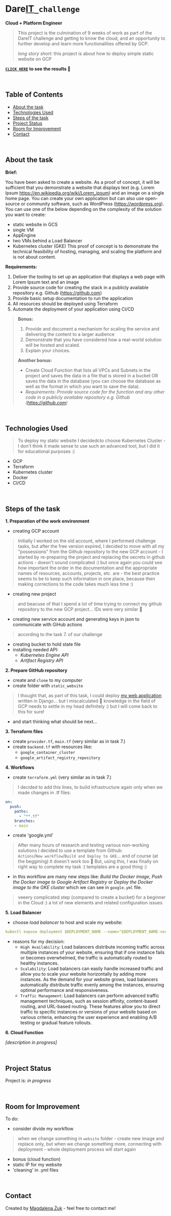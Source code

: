 # Dare[IT](https://www.dareit.io/challenges/cloud)`_challenge` 
**Cloud + Platform Engineer** 

> This project is the culmination of 9 weeks of work as part of the DareIT challenge and getting to know the cloud, and an opportunity to further develop and learn more functionalities offered by GCP.
> 
> *long story short*: this project is about how to deploy simple static website on GCP 
> 
**[`CLICK HERE`](http://34.132.17.249/) to see the results 🚀**

<br>


## Table of Contents
* [About the task](#about-the-task)
* [Technologies Used](#technologies-used)
* [Steps of the task](#steps-of-the-task)
* [Project Status](#project-status) 
* [Room for Improvement](#room-for-improvement)
* [Contact](#contact) 

<br>

## About the task

**Brief:**

You have been asked to create a website. As a proof of concept, it will be sufficient that you demonstrate a website that displays text (e.g. Lorem Ipsum https://en.wikipedia.org/wiki/Lorem_ipsum) and an image on a single home page.
You can create your own application but can also use open-source or community software, such as WordPress (https://wordpress.org).
You can use one of the below depending on the complexity of the solution you want to create:
- static website in GCS
- single VM
- AppEngine
- two VMs behind a Load Balancer
- Kubernetes cluster (GKE)
This proof of concept is to demonstrate the technical feasibility of hosting, managing, and scaling the platform and is not about content.

**Requirements:**
1. Deliver the tooling to set up an application that displays a web page with Lorem Ipsum text and an image
2. Provide source code for creating the stack in a publicly available repository e.g. Github (https://github.com)
3. Provide basic setup documentation to run the application
4. All resources should be deployed using Terraform
5. Automate the deployment of your application using CI/CD


> **Bonus:**
> 1. Provide and document a mechanism for scaling the service and delivering the content to a larger audience
> 2. Demonstrate that you have considered how a real-world solution will be hosted and scaled.
> 3. Explain your choices.
> 
> **Another bonus:**
> 
> - Create Cloud Function that lists all VPCs and Subnets in the project and saves the data in a file that is stored in a bucket OR saves the data in the database (you can choose the database as well as the format in which you want to save the data).
> - *Requirements:*
> *Provide source code for the function and any other code in a publicly available repository e.g. Github (https://github.com)*

<br>

## Technologies Used

> To deploy my static website I decidedcto choose Kubernetes Cluster - I don't think it made sense to use such an advanced tool, but I did it for educational purposes :) 
- GCP
- Terraform
- Kubernetes cluster
- Docker
- CI/CD

<br>

## Steps of the task

**1. Preparation of the work environment**

- creating GCP account
> Initially I worked on the old account, where I performed challenge tasks, but after the free version expired, I decided to move with all my "possessions" from the Github repository to the new GCP account - I started by re-preparing the project and replacing the secrets in github actions - doesn't sound complicated :) but once again you could see how important the order in the documentation and the appropriate names of resources, accounts, projects, etc. are - the best practice seems to be to keep such information in one place, because then making corrections to the code takes much less time :)
- creating new project
> and beacuse of that I spend a lot of time trying to connect my github repository to the new GCP project... IDs were very similar 🙈
- creating new service account and generating keys in json to communicate with GiHub actions
> according to the task 7. of our challenge
- creating bucket to hold state file
- installing needed API:
  - *Kubernetes Engine API*
  - *Artifact Registry API*

**2. Prepare GitHub repository**
- create and `clone` to my computer
- create folder with `static_website`
> I thought that, as part of this task, I could deploy [my web application](https://github.com/m-n-zuk/ibd_maternity) written in Django... but I miscalculated 🙈 knowledge in the field of GCP needs to settle in my head definitely :) but I will come back to this for sure!
- and start thinking what should be next...

**3. Terraform files**
- create `provider.tf`, `main.tf` (very similar as in task 7.)
- create `backend.tf` with resources like:
  - `google_container_cluster`
  - `google_artifact_registry_repository`


**4. Workflows**
- create `terraform.yml` (very similar as in task 7.)
> I decided to add this lines, to build  infrastructure again only when we made changes in .tf files:
```yaml
on:
  push:
    paths:
      - "**.tf"
    branches:
    - main
```
- create 'google.yml'
> After many hours of research and testing various non-working solutions I decided to use a template from Github: <br> `Actions`/`New workflow`/`Build and Deploy to GKE`... and of course (at the beggining) It doesn't work too 🤡 But, using this, I was finally on right way to complete my task :) templates are a good thing :)
  - in this workflow are many new steps like: *Build the Docker image*, *Push the Docker image to Google Artifact Registry* or *Deploy the Docker image to the GKE cluster* which we can see in `google.yml` file.
> veeery complicated step (compared to create a bucket) for a beginner in the Cloud :) a lot of new elements and related configuration issues

**5. Load Balancer**

- choose *load balancer* to host and scale my website:
```yaml
kubectl expose deployment $DEPLOYMENT_NAME --name="$DEPLOYMENT_NAME-service" --type=LoadBalancer --port 80 --target-port 80
```
- reasons for my decision:
  - `High Availability`: Load balancers distribute incoming traffic across multiple instances of your website, ensuring that if one instance fails or becomes overwhelmed, the traffic is automatically routed to healthy instances.
  - `Scalability`: Load balancers can easily handle increased traffic and allow you to scale your website horizontally by adding more instances. As the demand for your website grows, load balancers automatically distribute traffic evenly among the instances, ensuring optimal performance and responsiveness.
  - `Traffic Management`: Load balancers can perform advanced traffic management techniques, such as session affinity, content-based routing, and URL-based routing. These features allow you to direct traffic to specific instances or versions of your website based on various criteria, enhancing the user experience and enabling A/B testing or gradual feature rollouts.

**6. Cloud Function**

*[description in progress]*

<br>

## Project Status

Project is: _in progress_

<br>

## Room for Improvement

To do:
- consider divide my workflow
> when we change something in `website` folder - create new image and replace only, but when we change something more, connecting with deployment - whole deployment process will start again
- bonus (cloud function)
- static IP for my website
- 'cleaning' in .yml files

<br>

## Contact
Created by [Magdalena Żuk](https://www.linkedin.com/in/m-n-zuk/) - feel free to contact me!
